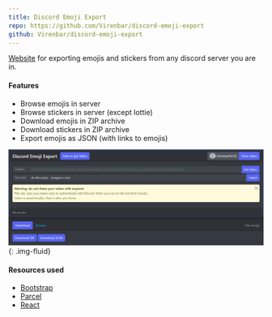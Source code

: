 ```yaml
---
title: Discord Emoji Export
repo: https://github.com/Virenbar/discord-emoji-export
github: Virenbar/discord-emoji-export
---
```

[Website](https://virenbar.github.io/discord-emoji-export/) for exporting emojis and stickers from any discord server you are in.

#### Features

* Browse emojis in server  
* Browse stickers in server (except lottie)  
* Download emojis in ZIP archive  
* Download stickers in ZIP archive
* Export emojis as JSON (with links to emojis)

![page](/assets/images/discord-emoji-export/page.png){: .img-fluid}

#### Resources used

* [Bootstrap](https://getbootstrap.com/)
* [Parcel](https://parceljs.org/)
* [React](https://reactjs.org/)

